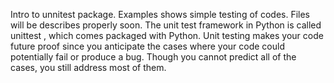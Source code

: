 Intro to unnitest package. Examples shows simple testing of codes.
Files will be describes properly soon.
The unit test framework in Python is called unittest , which comes packaged with Python.
Unit testing makes your code future proof since you anticipate 
the cases where your code could potentially fail or produce a bug.
Though you cannot predict all of the cases, you still address most of them.